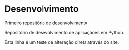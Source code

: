 # Desenvolvimento
 Primeiro repositório de desenvolvimento

Repositório de desevolvimento de aplicaçãoes em Python.

Ésta linha é  um teste de alteração direta através do site.
